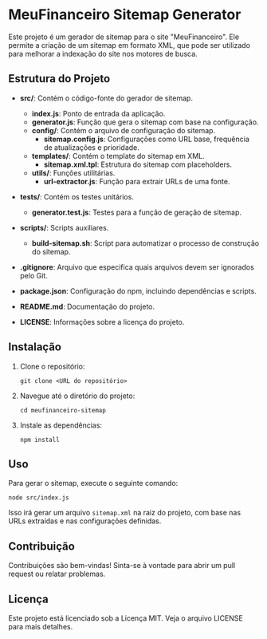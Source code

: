 # MeuFinanceiro Sitemap Generator

Este projeto é um gerador de sitemap para o site "MeuFinanceiro". Ele permite a criação de um sitemap em formato XML, que pode ser utilizado para melhorar a indexação do site nos motores de busca.

## Estrutura do Projeto

- **src/**: Contém o código-fonte do gerador de sitemap.
  - **index.js**: Ponto de entrada da aplicação.
  - **generator.js**: Função que gera o sitemap com base na configuração.
  - **config/**: Contém o arquivo de configuração do sitemap.
    - **sitemap.config.js**: Configurações como URL base, frequência de atualizações e prioridade.
  - **templates/**: Contém o template do sitemap em XML.
    - **sitemap.xml.tpl**: Estrutura do sitemap com placeholders.
  - **utils/**: Funções utilitárias.
    - **url-extractor.js**: Função para extrair URLs de uma fonte.

- **tests/**: Contém os testes unitários.
  - **generator.test.js**: Testes para a função de geração de sitemap.

- **scripts/**: Scripts auxiliares.
  - **build-sitemap.sh**: Script para automatizar o processo de construção do sitemap.

- **.gitignore**: Arquivo que especifica quais arquivos devem ser ignorados pelo Git.

- **package.json**: Configuração do npm, incluindo dependências e scripts.

- **README.md**: Documentação do projeto.

- **LICENSE**: Informações sobre a licença do projeto.

## Instalação

1. Clone o repositório:
   ```
   git clone <URL do repositório>
   ```

2. Navegue até o diretório do projeto:
   ```
   cd meufinanceiro-sitemap
   ```

3. Instale as dependências:
   ```
   npm install
   ```

## Uso

Para gerar o sitemap, execute o seguinte comando:
```
node src/index.js
```

Isso irá gerar um arquivo `sitemap.xml` na raiz do projeto, com base nas URLs extraídas e nas configurações definidas.

## Contribuição

Contribuições são bem-vindas! Sinta-se à vontade para abrir um pull request ou relatar problemas.

## Licença

Este projeto está licenciado sob a Licença MIT. Veja o arquivo LICENSE para mais detalhes.